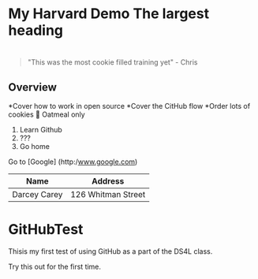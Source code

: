 # My Harvard Demo  The largest heading <h1>
> "This was the most cookie filled training yet" - Chris
## Overview
*Cover how to work in open source
*Cover the CitHub flow
*Order lots of cookies :cookie:
  Oatmeal only
    
1. Learn Github
2. ???
3. Go home

Go to [Google] (http:/www.google.com)

Name | Address
----------|---------
Darcey Carey | 126 Whitman Street


GitHubTest
==========
Thisis my first test of using GitHub as a part of the DS4L class.


Try this out for the first time.
